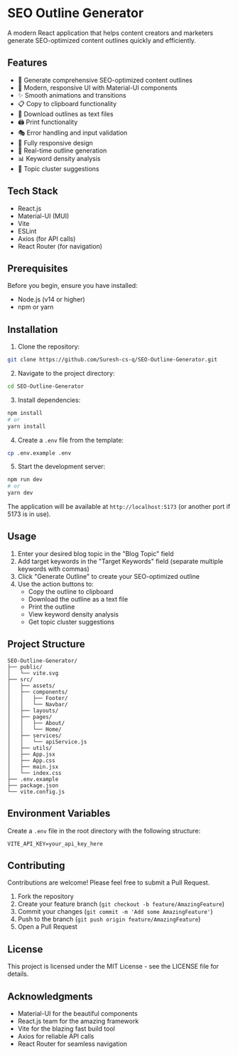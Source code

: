 # SEO Outline Generator

A modern React application that helps content creators and marketers generate SEO-optimized content outlines quickly and efficiently.

## Features

- 🎯 Generate comprehensive SEO-optimized content outlines
- 🎨 Modern, responsive UI with Material-UI components
- ✨ Smooth animations and transitions
- 📋 Copy to clipboard functionality
- 💾 Download outlines as text files
- 🖨️ Print functionality
- 🎭 Error handling and input validation
- 📱 Fully responsive design
- 🔄 Real-time outline generation
- 📊 Keyword density analysis
- 📝 Topic cluster suggestions

## Tech Stack

- React.js
- Material-UI (MUI)
- Vite
- ESLint
- Axios (for API calls)
- React Router (for navigation)

## Prerequisites

Before you begin, ensure you have installed:

- Node.js (v14 or higher)
- npm or yarn

## Installation

1. Clone the repository:

```bash
git clone https://github.com/Suresh-cs-q/SEO-Outline-Generator.git
```

2. Navigate to the project directory:

```bash
cd SEO-Outline-Generator
```

3. Install dependencies:

```bash
npm install
# or
yarn install
```

4. Create a `.env` file from the template:

```bash
cp .env.example .env
```

5. Start the development server:

```bash
npm run dev
# or
yarn dev
```

The application will be available at `http://localhost:5173` (or another port if 5173 is in use).

## Usage

1. Enter your desired blog topic in the "Blog Topic" field
2. Add target keywords in the "Target Keywords" field (separate multiple keywords with commas)
3. Click "Generate Outline" to create your SEO-optimized outline
4. Use the action buttons to:
   - Copy the outline to clipboard
   - Download the outline as a text file
   - Print the outline
   - View keyword density analysis
   - Get topic cluster suggestions

## Project Structure

```
SEO-Outline-Generator/
├── public/
│   └── vite.svg
├── src/
│   ├── assets/
│   ├── components/
│   │   ├── Footer/
│   │   └── Navbar/
│   ├── layouts/
│   ├── pages/
│   │   ├── About/
│   │   └── Home/
│   ├── services/
│   │   └── apiService.js
│   ├── utils/
│   ├── App.jsx
│   ├── App.css
│   ├── main.jsx
│   └── index.css
├── .env.example
├── package.json
└── vite.config.js
```

## Environment Variables

Create a `.env` file in the root directory with the following structure:

```
VITE_API_KEY=your_api_key_here
```

## Contributing

Contributions are welcome! Please feel free to submit a Pull Request.

1. Fork the repository
2. Create your feature branch (`git checkout -b feature/AmazingFeature`)
3. Commit your changes (`git commit -m 'Add some AmazingFeature'`)
4. Push to the branch (`git push origin feature/AmazingFeature`)
5. Open a Pull Request

## License

This project is licensed under the MIT License - see the LICENSE file for details.

## Acknowledgments

- Material-UI for the beautiful components
- React.js team for the amazing framework
- Vite for the blazing fast build tool
- Axios for reliable API calls
- React Router for seamless navigation
